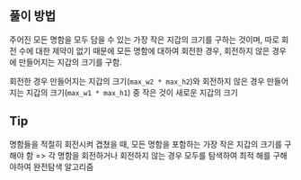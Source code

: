## 풀이 방법

주어진 모든 명함을 모두 담을 수 있는 가장 작은 지갑의 크기를 구하는 것이며, 따로 회전 수에 대한 제약이 없기 때문에 모든 명함에 대하여 회전한 경우, 회전하지 않은 경우에 만들어지는 지갑의 크기를 구함.

회전한 경우 만들어지는 지갑의 크기(`max_w2 * max_h2`)와 회전하지 않은 경우 만들어지는 지갑의 크기(`max_w1 * max_h1`) 중 작은 것이 새로운 지갑의 크기


## Tip

 명함들을 적절히 회전시켜 겹쳤을 때, 모든 명함을 포함하는 가장 작은 지갑의 크기를 구해야 함 => 각 명함을 회전하거나 회전하지 않는 경우 모두를 탐색하여 최적 해를 구해야하여 완전탐색 알고리즘